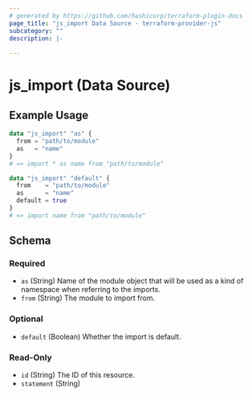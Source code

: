 ```yaml
---
# generated by https://github.com/hashicorp/terraform-plugin-docs
page_title: "js_import Data Source - terraform-provider-js"
subcategory: ""
description: |-
  
---
```


# js_import (Data Source)



## Example Usage

```terraform
data "js_import" "as" {
  from = "path/to/module"
  as   = "name"
}
# => import * as name from "path/to/module"

data "js_import" "default" {
  from    = "path/to/module"
  as      = "name"
  default = true
}
# => import name from "path/to/module"
```

<!-- schema generated by tfplugindocs -->
## Schema

### Required

- `as` (String) Name of the module object that will be used as a kind of namespace when referring to the imports.
- `from` (String) The module to import from.

### Optional

- `default` (Boolean) Whether the import is default.

### Read-Only

- `id` (String) The ID of this resource.
- `statement` (String)
